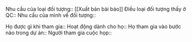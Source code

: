 
Nhu cầu của loại đối tượng:: [[Xuất bản bài báo]]
Điều loại đối tượng thấy ở QC:: 
Nhu cầu của mình về đối tượng:: 

Họ được gì khi tham gia:: 
Hoạt động dành cho họ:: 
Họ tham gia vào bước nào trong dự án:: 
Người tham gia cuộc họp:: 
